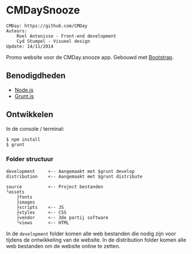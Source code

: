 # CMDaySnooze

		
	CMDay: https://github.com/CMDay
	Auteurs:
		Roel Antonisse - Front-end development
		Cyd Stumpel - Visueel design
	Update: 14/11/2014
		

Promo website voor de CMDay.snooze app. Gebouwd met [Bootstrap](http://getbootstrap.com/).

## Benodigdheden

* [Node.js](http://nodejs.org/)
* [Grunt.js](http://gruntjs.com/getting-started)

## Ontwikkelen

In de console / terminal:

	$ npm install
	$ grunt

### Folder structuur

	development		<-- Aangemaakt met $grunt develop
	distribution	<-- Aangemaakt met $grunt distribute
	
	source			<-- Project bestanden
	└assets
		├fonts
		├images
		├scripts	<-- JS
		├styles		<-- CSS
		├vendor		<-- 3de partij software
		└views		<-- HTML
	
In de `development` folder komen alle web bestanden die nodig zijn voor tijdens de ontwikkeling van de website. In de distribution folder komen alle web bestanden om de website online te zetten.
